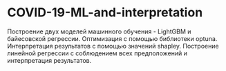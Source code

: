 # COVID-19-ML-and-interpretation
Построение двух моделей машинного обучения - LightGBM и байесовской регрессии.
Оптимизация с помощью библиотеки optuna.
Интерпретация результатов с помощью значений shapley.
Построение линейной регрессии с соблюдением всех предположений и интерпретация результатов.
